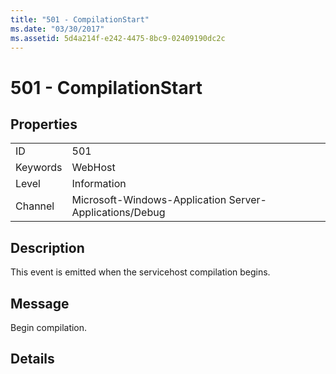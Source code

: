 ```yaml
---
title: "501 - CompilationStart"
ms.date: "03/30/2017"
ms.assetid: 5d4a214f-e242-4475-8bc9-02409190dc2c
---
```

# 501 - CompilationStart
## Properties  


|||  
|-|-|  
|ID|501|  
|Keywords|WebHost|  
|Level|Information|  
|Channel|Microsoft-Windows-Application Server-Applications/Debug|  

## Description  
 This event is emitted when the servicehost compilation begins.  

## Message  
 Begin compilation.  

## Details
